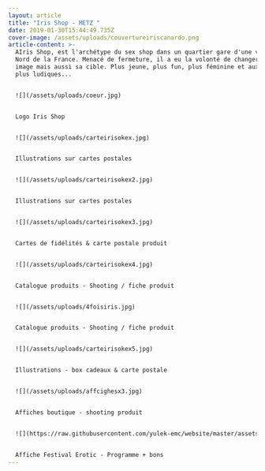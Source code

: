 ```yaml
---
layout: article
title: "Iris Shop - METZ "
date: 2019-01-30T15:44:49.735Z
cover-image: /assets/uploads/couvertureiriscanardo.png
article-content: >-
  AIris Shop, est l'archétype du sex shop dans un quartier gare d'une ville du
  Nord de la France. Menacé de fermeture, il a eu la volonté de changer son
  image mais aussi sa cible. Plus jeune, plus fun, plus féminine et aux couleurs
  plus ludiques...


  ![](/assets/uploads/coeur.jpg)


  Logo Iris Shop


  ![](/assets/uploads/carteirisokex.jpg)


  Illustrations sur cartes postales 


  ![](/assets/uploads/carteirisokex2.jpg)


  Illustrations sur cartes postales 


  ![](/assets/uploads/carteirisokex3.jpg)


  Cartes de fidélités & carte postale produit


  ![](/assets/uploads/carteirisokex4.jpg)


  Catalogue produits - Shooting / fiche produit


  ![](/assets/uploads/4foisiris.jpg)


  Catalogue produits - Shooting / fiche produit


  ![](/assets/uploads/carteirisokex5.jpg)


  Illustrations - box cadeaux & carte postale


  ![](/assets/uploads/affcighesx3.jpg)


  Affiches boutique - shooting produit


  ![](https://raw.githubusercontent.com/yulek-emc/website/master/assets/uploads/affcihesex.jpg)


  Affiche Festival Erotic - Programme + bons
---
```

